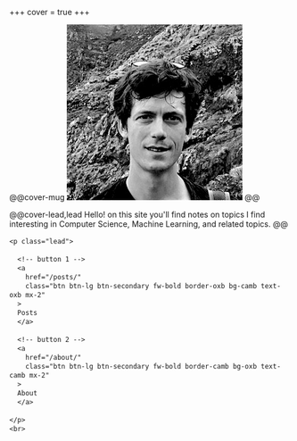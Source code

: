 +++
cover = true
+++

@@cover-mug ![](/assets/cover/pp.jpg) @@

<!-- # {{author}} -->

@@cover-lead,lead
  Hello! on this site you'll find notes on topics I find interesting in
  Computer Science, Machine Learning, and related topics.
@@

~~~
<p class="lead">

  <!-- button 1 -->
  <a
    href="/posts/"
    class="btn btn-lg btn-secondary fw-bold border-oxb bg-camb text-oxb mx-2"
  >
  Posts
  </a>

  <!-- button 2 -->
  <a
    href="/about/"
    class="btn btn-lg btn-secondary fw-bold border-camb bg-oxb text-camb mx-2"
  >
  About
  </a>

</p>
<br>
~~~

<!-- Latest blog post blah blah (e.g. <https://fredrikekre.se/posts/>) -->

<!--
https://stackoverflow.com/questions/25923623/change-hover-color-on-a-button-with-bootstrap-customization

/*This is modifying the btn-primary colors but you could create your own .btn-something class as well*/
.btn-primary {
    color: #fff;
    background-color: #0495c9;
    border-color: #357ebd; /*set the color you want here*/
}
.btn-primary:hover, .btn-primary:focus, .btn-primary:active, .btn-primary.active, .open>.dropdown-toggle.btn-primary {
    color: #fff;
    background-color: #00b3db;
    border-color: #285e8e; /*set the color you want here*/
}
-->
